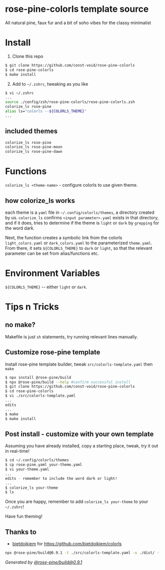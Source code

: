 # rose-pine-colorls template source
All natural pine, faux fur and a bit of soho vibes for the classy minimalist

# Install
1. Clone this repo
```zsh
$ git clone https://github.com/const-void/rose-pine-colorls
$ cd rose-pine-colorls
$ make install
```

2. Add to `~/.zshrc`, tweaking as you like
```zsh
$ vi ~/.zshrc
...
source ./config/zsh/rose-pine-colorls/rose-pine-colorls.zsh
colorize_ls rose-pine
alias ls="colorls --${COLORLS_THEME}"
...
```

## included themes
```zsh
colorize_ls rose-pine
colorize_ls rose-pine-moon
colorize_ls rose-pine-dawn
```

# Functions
`colorize_ls <theme-name>` - configure colorls to use given theme.

## how colorize_ls works
each theme is a `yaml` file in `~/.config/colorls/themes`, a directory created by us.  `colorize_ls` confirms `<input parameter>.yaml` exists in that directory, and if it does, tries to determine if the theme is `light` or `dark` by `grepping` for the word dark. 

Next, the function creates a symbolic link from the colorls `light_colors.yaml` or `dark_colors.yaml` to the parameterized `theme.yaml`.  From there, it sets `${COLORLS_THEME}` to `dark` or `light`, so that the relevant parameter can be set from alias/functions etc.

# Environment Variables
`${COLORLS_THEME}` -- either `light` or `dark`.

# Tips n Tricks

## no make?
Makefile is just `sh` statements, try running relevant lines manually.

## Customize rose-pine template
Install rose-pine template builder, tweak `src/colorls-template.yaml` then `make`
```zsh
$ npx install @rose-pine/build
$ npx @rose-pine/build --help #confirm successful install
$ git clone https://github.com/const-void/rose-pine-colorls
$ cd rose-pine-colorls
$ vi ./src/colorls-template.yaml
...
edits
...
$ make
$ make install
```

## Post install - customize with your own template
Assuming you have already installed, copy a starting place, tweak, try it out in real-time!
```zsh
$ cd ~/.config/colorls/themes
$ cp rose-pine.yaml your-theme.yaml
$ vi your-theme.yaml
...
edits - remember to include the word dark or light! 
...
$ colorize_ls your-theme
$ ls
```

Once you are happy, remember to add `colorize_ls your-theme` to your `~/.zshrc`!

Have fun theming! 

## Thanks to
- [bietdoikiem](https://github.com/bietdoikiem) for https://github.com/bietdoikiem/colorls 
<!-- #rose-pine-build -->

```sh
npx @rose-pine/build@0.9.1 -t ./src/colorls-template.yaml -o ./dist/ -f hex
```

_Generated by [@rose-pine/build@0.9.1](https://github.com/rose-pine/build)_

<!-- /rose-pine-build -->